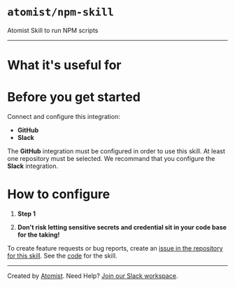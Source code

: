 # `atomist/npm-skill`

<!---atomist-skill-description:start--->

Atomist Skill to run NPM scripts

<!---atomist-skill-description:end--->

---

<!---atomist-skill-readme:start--->

# What it's useful for

# Before you get started

Connect and configure this integration:

-   **GitHub**
-   **Slack**

The **GitHub** integration must be configured in order to use this skill. At least one repository must be selected.
We recommand that you configure the **Slack** integration.

# How to configure

1. **Step 1**

2. **Don't risk letting sensitive secrets and credential sit in your code base for the taking!**

To create feature requests or bug reports, create an [issue in the repository for this skill](https://github.com/atomist-skills/npm-skill/issues).
See the [code](https://github.com/atomist-skills/npm-skill) for the skill.

<!---atomist-skill-readme:end--->

---

Created by [Atomist][atomist].
Need Help? [Join our Slack workspace][slack].

[atomist]: https://atomist.com/ "Atomist - How Teams Deliver Software"
[slack]: https://join.atomist.com/ "Atomist Community Slack"
                              
                              
                              
